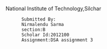 National Institute of Technology,Silchar


          Submitted By:
          Nirmalendu Sarma
          section:B
          Scholar Id:2012100
          Assignment:DSA assignment 3
